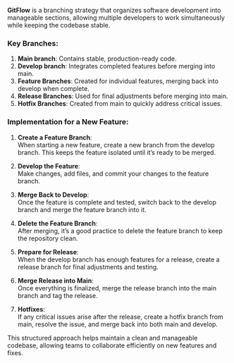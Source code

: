 **GitFlow** is a branching strategy that organizes software development into manageable sections, allowing multiple developers to work simultaneously while keeping the codebase stable.

### Key Branches:

1. **Main branch**: Contains stable, production-ready code.
2. **Develop branch**: Integrates completed features before merging into main.
3. **Feature Branches**: Created for individual features, merging back into develop when complete.
4. **Release Branches**: Used for final adjustments before merging into main.
5. **Hotfix Branches**: Created from main to quickly address critical issues.

### Implementation for a New Feature:

1. **Create a Feature Branch**:  
   When starting a new feature, create a new branch from the develop branch. This keeps the feature isolated until it’s ready to be merged.

2. **Develop the Feature**:  
   Make changes, add files, and commit your changes to the feature branch.

3. **Merge Back to Develop**:  
   Once the feature is complete and tested, switch back to the develop branch and merge the feature branch into it.

4. **Delete the Feature Branch**:  
   After merging, it’s a good practice to delete the feature branch to keep the repository clean.

5. **Prepare for Release**:  
   When the develop branch has enough features for a release, create a release branch for final adjustments and testing.

6. **Merge Release into Main**:  
   Once everything is finalized, merge the release branch into the main branch and tag the release.

7. **Hotfixes**:  
   If any critical issues arise after the release, create a hotfix branch from main, resolve the issue, and merge back into both main and develop.

This structured approach helps maintain a clean and manageable codebase, allowing teams to collaborate efficiently on new features and fixes.